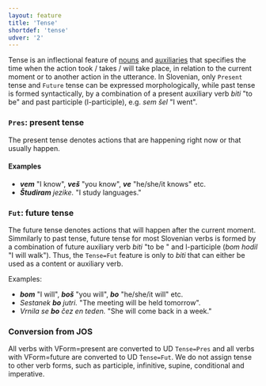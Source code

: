 ```yaml
---
layout: feature
title: 'Tense'
shortdef: 'tense'
udver: '2'
---
```


Tense is an inflectional feature of [nouns](NOUN) and [auxiliaries](AUX) that specifies the time when the action took / takes / will take place, in relation to the current moment or to another action in the utterance. In Slovenian, only `Present` tense and `Future` tense can be expressed morphologically, while past tense is formed syntactically, by a combination of a present auxiliary verb _biti_ "to be" and past participle (l-participle), e.g. _sem šel_ "I went".

### <a name="Pres">`Pres`</a>: present tense

The present tense denotes actions that are happening right now or that usually happen.

#### Examples

* _<b>vem</b>_ "I know", _<b>veš</b>_ "you know", _<b>ve</b>_ "he/she/it knows" etc.
* _<b>Študiram</b> jezike._ "I study languages."

### <a name="Fut">`Fut`</a>: future tense

The future tense denotes actions that will happen after the current moment. Simmilarly to past tense, future tense for most Slovenian verbs is formed by a combination of future auxiliary verb _biti_ "to be " and l-participle (_bom hodil_ "I will walk"). Thus, the `Tense=Fut` feature is only to _biti_ that can either be used as a content or auxiliary verb.

Examples:

* _<b>bom</b>_ "I will", _<b>boš</b>_ "you will", _<b>bo</b>_ "he/she/it will" etc.
* _Sestanek <b>bo</b> jutri._ "The meeting will be held tomorrow".
* _Vrnila se <b>bo</b> čez en teden._ "She will come back in a week."

### Conversion from JOS

All verbs with VForm=present are converted to UD `Tense=Pres` and all verbs with VForm=future are converted to UD `Ťense=Fut`. We do not assign tense to other verb forms, such as participle, infinitive, supine, conditional and imperative.

<!-- Interlanguage links updated So kvě 14 19:02:41 CEST 2022 -->
